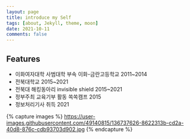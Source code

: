 ```yaml
---
layout: page
title: introduce my Self
tags: [about, Jekyll, theme, moon]
date: 2021-10-11
comments: false
---
```

    

## Features
* 이화여자대학 사범대학 부속 이화-금란고등학교 2011~2014
* 전북대학교 2015~2021
* 전북대 해킹동아리 invisible shield 2015~2021
* 정부주최 교육기부 활동 쏙쏙캠프 2015
* 정보처리기사 취득 2021




{% capture images %} 
    https://user-images.githubusercontent.com/49140815/136737626-8622313b-cd2a-40d8-876c-cdb93703d902.jpg
{% endcapture %} 
